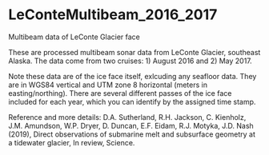 # LeConteMultibeam_2016_2017
Multibeam data of LeConte Glacier face

These are processed multibeam sonar data from LeConte Glacier, southeast Alaska. The data come from two cruises: 1) August 2016 and 2) May 2017. 

Note these data are of the ice face itself, exlcuding any seafloor data. They are in WGS84 vertical and UTM zone 8 horizontal (meters in easting/northing). There are several different passes of the ice face included for each year, which you can identify by the assigned time stamp. 

Reference and more details:
D.A. Sutherland, R.H. Jackson, C. Kienholz, J.M. Amundson, W.P. Dryer, D. Duncan, E.F. Eidam, R.J. Motyka, J.D. Nash (2019), Direct observations of submarine melt and subsurface geometry at a tidewater glacier, In review, Science.

